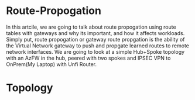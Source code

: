 # Route-Propogation

In this artcile, we are going to talk about route propogation using route tables with gateways and why its important, and how it affects workloads. Simply put, route propogation or gateway route propgation is the ability of the Virtual Network gateway to push and propgate learned routes to remote network interfaces. We are going to look at a simple Hub+Spoke topology with an AzFW in the hub, peered with two spokes and IPSEC VPN to OnPrem(My Laptop) with Unfi Router.  

# Topology
